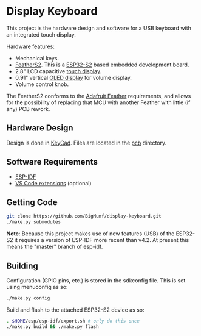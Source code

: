 # Display Keyboard

This project is the hardware design and software for a USB keyboard with an
integrated touch display.

Hardware features:

* Mechanical keys.
* [FeatherS2](https://unexpectedmaker.com/shop/feathers2-esp32-s2). This is a
  [ESP32-S2](https://www.espressif.com/sites/default/files/documentation/esp32-s2_datasheet_en.pdf)
  based embedded development board.
* 2.8" LCD capacitive [touch display](https://www.adafruit.com/product/2770).
* 0.91" vertical [OLED display](https://www.aliexpress.com/item/32672229793.html)
  for volume display.
* Volume control knob.

The FeatherS2 conforms to the [Adafruit Feather](https://www.adafruit.com/feather)
requirements, and allows for the possibility of replacing that MCU with another
Feather with little (if any) PCB rework.

## Hardware Design

Design is done in [KeyCad](https://kicad.org/). Files are located in
the [pcb](pcb) directory.

## Software Requirements

* [ESP-IDF](https://docs.espressif.com/)
* [VS Code extensions](https://docs.espressif.com/projects/esp-idf/en/latest/esp32/get-started/vscode-setup.html)
  (optional)

## Getting Code

```sh
git clone https://github.com/BigMumf/display-keyboard.git
./make.py submodules
```

**Note**: Because this project makes use of new features (USB) of the ESP32-S2
          it requires a version of ESP-IDF more recent than v4.2. At present
          this means the "master" branch of esp-idf.

## Building

Configuration (GPIO pins, etc.) is stored in the sdkconfig file. This is
set using menuconfig as so:

```sh
./make.py config
```

Build and flash to the attached ESP32-S2 device as so:

```sh
. $HOME/esp/esp-idf/export.sh # only do this once
./make.py build && ./make.py flash
```
